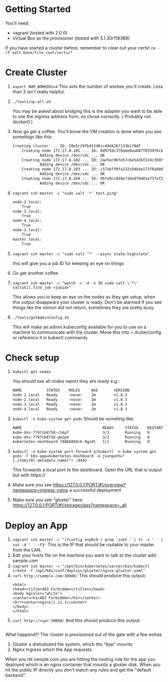 # Getting Started
You'll need:
 * vagrant (tested with 2.0.0)
 * Virtual Box as the provisioner (tested with 5.1.30r118389)

If you have started a cluster before, remember to clear out your certs!
`rm -rf salt-base/file_root/certs/*`
# Create Cluster
1. `export NUM_WORKERS=4`
    This sets the number of workes you'll create. Less than 3 isn't really helpful.
1. `./tools/up-all.sh`

    You may be asked about bridging this is the adapter you want to be able to see the ingress address from, so chose correctly. ( Probably not docker0 )
1. Now go get a coffee.
    You'll know the VM creation is done when you see somethign like this:
    ```bash
    Creating cluster ... ID: 20e5c29fbd15d6cc49d4267133b1f8df
        Creating node 172.17.8.101 ... ID: 8d975dc376a6e0aab07f8339f6cb6bd7
                Adding device /dev/sdc ... OK
        Creating node 172.17.8.102 ... ID: 2ae5ec96fe57c6e543bf224c369f4911
                Adding device /dev/sdc ... OK
        Creating node 172.17.8.103 ... ID: c57abff0fa232c84b4a173f0a8b016e5
                Adding device /dev/sdc ... OK
        Creating node 172.17.8.104 ... ID: 9b7a9cc0d4e71be9f0401e73fef2d36e
                Adding device /dev/sdc ... OK

    ```
1. `vagrant ssh master -c "sudo salt '*' test.ping"`

    ```bash
    node-2.local:
        True
    node-3.local:
        True
    node-4.local:
        True
    node-1.local:
        True
    master.local:
        True    
    ```
1. `vagrant ssh master -c "sudo salt '*' --async state.highstate"`

    this will give you a job ID for keeping an eye on things
1. Go get another coffee
1. `vagrant ssh master -c "watch -c -d -n 30 sudo salt \'*\' saltutil.find_job <jobid>"`

    This allows you to keep an eye on the nodes as they get setup, when this output disappears your cluster is ready. Don't be alarmed if you see things like the minion did not return, sometimes they are pretty busy.
1. `./tools/getAdminConfig.sh`


    This will make an admin.kubeconfig available for you to use on a machine to communicate with the cluster. Move this into ~./kube/config or reference it in kubectl commands

# Check setup
1. `kubectl get nodes`

    You should see all nodes report they are ready e.g.:
    ```bash
    NAME           STATUS    ROLES     AGE       VERSION
    node-1.local   Ready     <none>    2m        v1.8.3
    node-2.local   Ready     <none>    2m        v1.8.3
    node-3.local   Ready     <none>    2m        v1.8.3
    node-4.local   Ready     <none>    2m        v1.8.3
    ```
1. `kubectl -n kube-system get pods`
    Should be someting like:
    ```bash
    NAME                                    READY     STATUS    RESTARTS   AGE
    kube-dns-7797cb8758-ch4p7               3/3       Running   0          7m
    kube-dns-7797cb8758-gm2p4               3/3       Running   0          7m
    kubernetes-dashboard-7486b894c6-9gzdt   1/1       Running   0          7m
    ```
1. `kubectl -n kube-system port-forward $(kubectl -n kube-system get pods -l k8s-app=kubernetes-dashboard -o jsonpath="{.items[0].metadata.name}") :8443`
    
    This forwards a local port to the dashboard. Open the URL that is output but with https://
1. Make sure you see https://127.0.0.1:PORT/#!/overview?namespace=ingress-nginx a successful deployment
1. Make sure you see "gluster" here: https://127.0.0.1:PORT/#!/storageclass?namespace=_all

# Deploy an App
1. `vagrant ssh master -c "ifconfig enp0s9 | grep 'inet ' | tr -s ' ' | cut -d ' ' -f3"`
    This is the IP that should be routable to your master from the LAN.
1. Edit your hosts file on the machine you want to talk to the cluster add:
    <IP> sample.com
1. `vagrant ssh master -c "/opt/bin/kubernetes/server/bin/kubectl create -f /opt/k8s/conf/deploys/gluster/nginx-gluster.yaml"`
1. `curl http://sample.com:30080/`
    This should produce this output:
    ```
    <html>
    <head><title>403 Forbidden</title></head>
    <body bgcolor="white">
    <center><h1>403 Forbidden</h1></center>
    <hr><center>nginx/1.11.1</center>
    </body>
    </html>
    ```
1. `curl http://<ip>:30080/`
    And this should produce this output:
    ```default backend - 404%
    ```

What happend?!
The cluster is provisioned out of the gate with a few extras.
1. Gluster a distrubuted file system, which the "App" mounts
1. Nginx Ingress which the App requests.

When you hit sample.com you are hitting the routing rule for the app you deployed which is an nginx container that mounts a gluster disk. When you hit the public IP directly you don't match any rules and get the "default backend".


